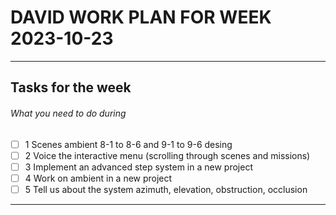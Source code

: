 # DAVID WORK PLAN FOR WEEK 2023-10-23
---
## Tasks for the week
###### What you need to do during
- [ ] 1 Scenes ambient 8-1 to 8-6 and 9-1 to 9-6 desing
- [ ] 2 Voice the interactive menu (scrolling through scenes and missions)
- [ ] 3 Implement an advanced step system in a new project
- [ ] 4 Work on ambient in a new project
- [ ] 5 Tell us about the system azimuth, elevation, obstruction, occlusion 
---